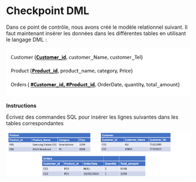 # Checkpoint DML

Dans ce point de contrôle, nous avons créé le modèle relationnel suivant. Il faut maintenant insérer les données dans les différentes tables en utilisant le langage DML :

![1714167426182](image/README/1714167426182.png)

__Instructions__

Écrivez des commandes SQL pour insérer les lignes suivantes dans les tables correspondantes

![1714167513616](image/README/1714167513616.png)
